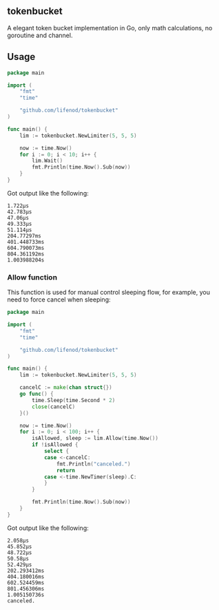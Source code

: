 ## tokenbucket

A elegant token bucket implementation in Go, only math calculations, no goroutine and channel.

## Usage

```go
package main

import (
	"fmt"
	"time"

	"github.com/lifenod/tokenbucket"
)

func main() {
	lim := tokenbucket.NewLimiter(5, 5, 5)

	now := time.Now()
	for i := 0; i < 10; i++ {
		lim.Wait()
		fmt.Println(time.Now().Sub(now))
	}
}
```

Got output like the following:

```
1.722µs
42.783µs
47.06µs
49.333µs
51.114µs
204.77297ms
401.448733ms
604.790073ms
804.361192ms
1.003988204s
```

### Allow function

This function is used for manual control sleeping flow,
for example, you need to force cancel when sleeping:

```go
package main

import (
	"fmt"
	"time"

	"github.com/lifenod/tokenbucket"
)

func main() {
	lim := tokenbucket.NewLimiter(5, 5, 5)

	cancelC := make(chan struct{})
	go func() {
		time.Sleep(time.Second * 2)
		close(cancelC)
	}()

	now := time.Now()
	for i := 0; i < 100; i++ {
		isAllowed, sleep := lim.Allow(time.Now())
		if !isAllowed {
			select {
			case <-cancelC:
				fmt.Println("canceled.")
				return
			case <-time.NewTimer(sleep).C:
			}
		}

		fmt.Println(time.Now().Sub(now))
	}
}
```

Got output like the following:

```
2.058µs
45.852µs
48.722µs
50.58µs
52.429µs
202.293412ms
404.180016ms
602.524459ms
801.456306ms
1.005150736s
canceled.
```
